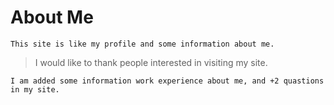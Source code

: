 # About Me

`This site is like my profile and some information about me.`


> I would like to thank people interested in visiting my site.


`I am added some information work experience about me, and +2 quastions in my site.`
